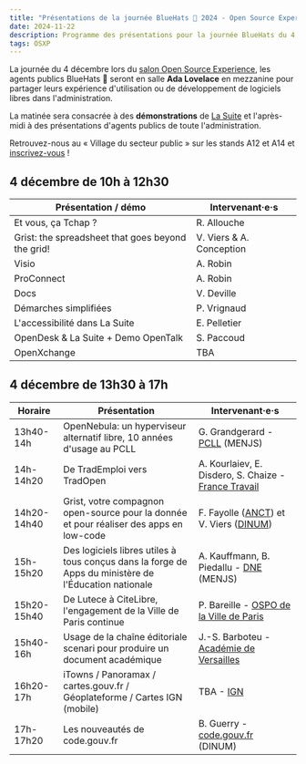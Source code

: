 ```yaml
---
title: "Présentations de la journée BlueHats 🧢 2024 - Open Source Experience"
date: 2024-11-22
description: Programme des présentations pour la journée BlueHats du 4 décembre 2024 lors du salon Open Source Experience
tags: OSXP
---
```


La journée du 4 décembre lors du [salon Open Source Experience](https://www.opensource-experience.com/), les agents publics BlueHats 🧢 seront en salle **Ada Lovelace** en mezzanine pour partager leurs expérience d'utilisation ou de développement de logiciels libres dans l'administration.

La matinée sera consacrée à des **démonstrations** de [La Suite](https://lasuite.numerique.gouv.fr) et l'après-midi à des présentations d'agents publics de toute l'administration.

Retrouvez-nous au « Village du secteur public » sur les stands A12 et A14 et [inscrivez-vous](https://www.opensource-experience.com/creer-mon-badge/?payment_promo_code=E-DINUMOSXP24&utm_source=email&utm_medium=email&utm_campaign=dinum) !

## 4 décembre de 10h à 12h30

| Présentation / démo                               | Intervenant·e·s          |
|---------------------------------------------------|--------------------------|
| Et vous, ça Tchap ?                               | R. Allouche              |
| Grist: the spreadsheet that goes beyond the grid! | V. Viers & A. Conception |
| Visio                                             | A. Robin                 |
| ProConnect                                        | A. Robin                 |
| Docs                                              | V. Deville               |
| Démarches simplifiées                             | P. Vrignaud              |
| L'accessibilité dans La Suite                     | E. Pelletier             |
| OpenDesk & La Suite + Demo OpenTalk               | S. Paccoud               |
| OpenXchange                                       | TBA                      |

## 4 décembre de 13h30 à 17h

| Horaire     | Présentation                                                                                          | Intervenant·e·s                                                                                                           |
|-------------|-------------------------------------------------------------------------------------------------------|---------------------------------------------------------------------------------------------------------------------------|
| 13h40-14h   | OpenNebula: un hyperviseur alternatif libre, 10 années d'usage au PCLL                                | G. Grandgerard - [PCLL](https://pcll.ac-dijon.fr/pcll/) (MENJS)                                                           |
| 14h-14h20   | De TradEmploi vers TradOpen                                                                           | A. Kourlaiev, E. Disdero, S. Chaize - [France Travail](https://francetravail.io/)                                         |
| 14h20-14h40 | Grist, votre compagnon open-source pour la donnée et pour réaliser des apps en low-code               | F. Fayolle ([ANCT](https://incubateur.anct.gouv.fr/)) et V. Viers ([DINUM](https://www.numerique.gouv.fr))                |
| 15h-15h20   | Des logiciels libres utiles à tous conçus dans la forge de Apps du ministère de l'Éducation nationale | A. Kauffmann, B. Piedallu - [DNE](https://www.education.gouv.fr/direction-du-numerique-pour-l-education-dne-9983) (MENJS) |
| 15h20-15h40 | De Lutece à CiteLibre, l'engagement de la Ville de Paris continue                                     | P. Bareille - [OSPO de la Ville de Paris](https://opensource.paris.fr/)                                                   |
| 15h40-16h   | Usage de la chaîne éditoriale scenari pour produire un document académique                            | J.-S. Barboteu - [Académie de Versailles](https://www.ac-versailles.fr/)                                                  |
| 16h20-17h   | iTowns / Panoramax / cartes.gouv.fr / Géoplateforme / Cartes IGN (mobile)                             | TBA - [IGN](https://www.ign.fr/)                                                                                          |
| 17h-17h20   | Les nouveautés de code.gouv.fr                                                                        | B. Guerry - [code.gouv.fr](https://code.gouv.fr/fr/) (DINUM)                                                              |


